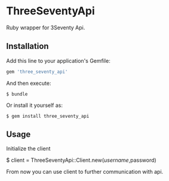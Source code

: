 # ThreeSeventyApi

Ruby wrapper for 3Seventy Api.

## Installation

Add this line to your application's Gemfile:

```ruby
gem 'three_seventy_api'
```

And then execute:

    $ bundle

Or install it yourself as:

    $ gem install three_seventy_api


## Usage

Initialize the client

   $ client = ThreeSeventyApi::Client.new($username,$password)   

From now you can use client to further communication with api.
